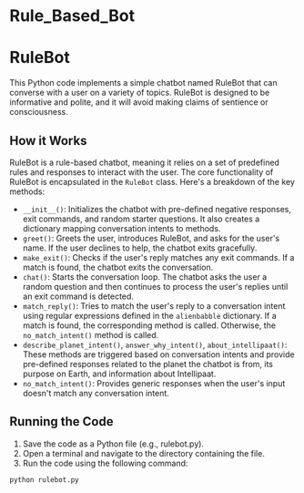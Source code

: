 # Rule_Based_Bot
# RuleBot

This Python code implements a simple chatbot named RuleBot that can converse with a user on a variety of topics. RuleBot is designed to be informative and polite, and it will avoid making claims of sentience or consciousness.

## How it Works

RuleBot is a rule-based chatbot, meaning it relies on a set of predefined rules and responses to interact with the user. The core functionality of RuleBot is encapsulated in the `RuleBot` class. Here's a breakdown of the key methods:

* `__init__()`: Initializes the chatbot with pre-defined negative responses, exit commands, and random starter questions. It also creates a dictionary mapping conversation intents to methods.
* `greet()`: Greets the user, introduces RuleBot, and asks for the user's name. If the user declines to help, the chatbot exits gracefully.
* `make_exit()`: Checks if the user's reply matches any exit commands. If a match is found, the chatbot exits the conversation.
* `chat()`: Starts the conversation loop. The chatbot asks the user a random question and then continues to process the user's replies until an exit command is detected.
* `match_reply()`: Tries to match the user's reply to a conversation intent using regular expressions defined in the `alienbabble` dictionary. If a match is found, the corresponding method is called. Otherwise, the `no_match_intent()` method is called.
* `describe_planet_intent()`, `answer_why_intent()`, `about_intellipaat()`: These methods are triggered based on conversation intents and provide pre-defined responses related to the planet the chatbot is from, its purpose on Earth, and information about Intellipaat.
* `no_match_intent()`: Provides generic responses when the user's input doesn't match any conversation intent.

## Running the Code

1. Save the code as a Python file (e.g., rulebot.py).
2. Open a terminal and navigate to the directory containing the file.
3. Run the code using the following command:

```bash
python rulebot.py

